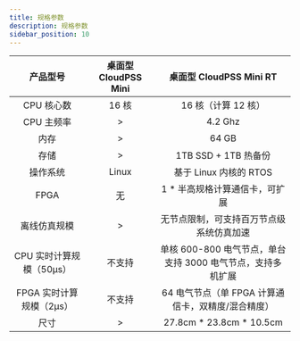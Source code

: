 ```yaml
---
title: 规格参数
description: 规格参数
sidebar_position: 10
---
```


|    产品型号     |   桌面型 CloudPSS Mini  |   桌面型 CloudPSS Mini RT  |
|:-----------------:|:---------------------------:|:---------------------------:|
|  CPU 核心数 |  16 核 |  16 核（计算 12 核）|
|  CPU 主频率  |>|  4.2 Ghz  |
|  内存  |>|  64 GB  |
|  存储   |>|  1TB SSD + 1TB 热备份  |
|  操作系统  | Linux |  基于 Linux 内核的 RTOS  |
|  FPGA  |无|  1 * 半高规格计算通信卡，可扩展  |
|  离线仿真规模  |>|  无节点限制，可支持百万节点级系统仿真加速  |
|  CPU 实时计算规模（50μs）  |  不支持  |  单核 600-800 电气节点，单台支持 3000 电气节点，支持多机扩展  |
|  FPGA 实时计算规模（2μs）  |  不支持  |  64 电气节点（单 FPGA 计算通信卡，双精度/混合精度） |
|  尺寸  |>|  27.8cm * 23.8cm * 10.5cm  |
